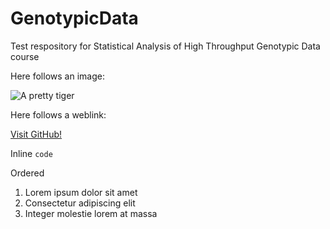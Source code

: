 # GenotypicData

Test respository for Statistical Analysis of High Throughput Genotypic Data course

Here follows an image:

![A pretty tiger](https://upload.wikimedia.org/wikipedia/commons/5/56/Tiger.50.jpg)

Here follows a weblink:

[Visit GitHub!](www.github.com)


Inline `code`


Ordered

1. Lorem ipsum dolor sit amet
2. Consectetur adipiscing elit
3. Integer molestie lorem at massa
